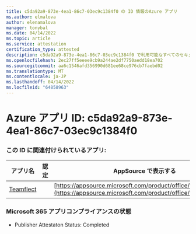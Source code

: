 ```yaml
---
title: c5da92a9-873e-4ea1-86c7-03ec9c1384f0 の ID 情報のAzure アプリ
ms.author: elmalova
author: elenamalova
manager: tonybal
ms.date: 04/14/2022
ms.topic: article
ms.service: attestation
certification_type: attested
description: c5da92a9-873e-4ea1-86c7-03ec9c1384f0 で利用可能なすべてのセキュリティとコンプライアンス情報。
ms.openlocfilehash: 2ec27ff5eeee9cb9a244ae2df7750aedd18ea702
ms.sourcegitcommit: aa6c1546afd356990d681ee68ce976cb7faebd02
ms.translationtype: MT
ms.contentlocale: ja-JP
ms.lasthandoff: 04/14/2022
ms.locfileid: "64858963"
---
```

# <a name="azure-app-id-c5da92a9-873e-4ea1-86c7-03ec9c1384f0"></a>Azure アプリ ID: c5da92a9-873e-4ea1-86c7-03ec9c1384f0


### <a name="apps-associated-with-this-id"></a>この ID に関連付けられているアプリ:
| **アプリ名** | **認定** | **AppSource で表示する** |
|--------------|---------------|-----------------------|
| [Teamflect](../forward/WA200001860.md) |  | [https://appsource.microsoft.com/product/office/WA200001860](https://appsource.microsoft.com/product/office/WA200001860) |

### <a name="microsoft-365-app-compliance-status"></a>Microsoft 365 アプリコンプライアンスの状態
- Publisher Attestaton Status: Completed
